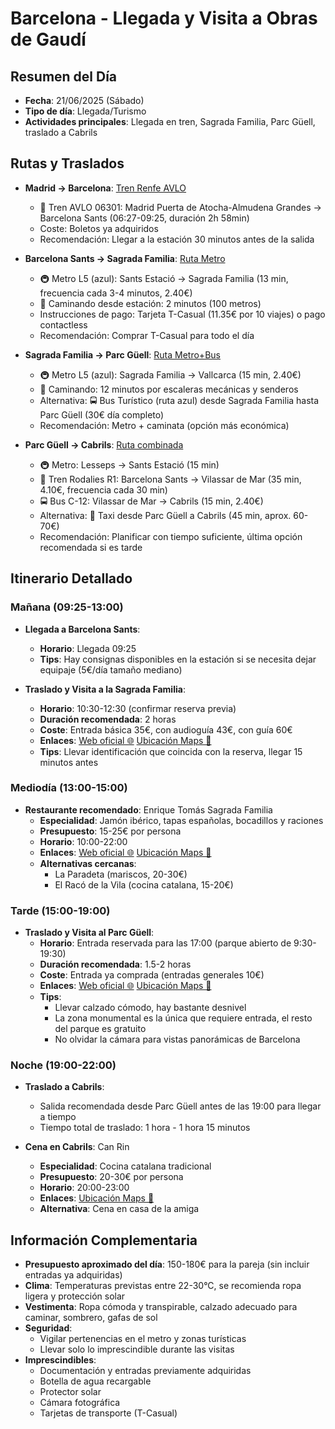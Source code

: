 # Barcelona - Llegada y Visita a Obras de Gaudí

## Resumen del Día
* **Fecha**: 21/06/2025 (Sábado)
* **Tipo de día**: Llegada/Turismo
* **Actividades principales**: Llegada en tren, Sagrada Familia, Parc Güell, traslado a Cabrils

## Rutas y Traslados
* **Madrid → Barcelona**: [Tren Renfe AVLO](https://www.renfe.com)
  * 🚄 Tren AVLO 06301: Madrid Puerta de Atocha-Almudena Grandes → Barcelona Sants (06:27-09:25, duración 2h 58min)
  * Coste: Boletos ya adquiridos
  * Recomendación: Llegar a la estación 30 minutos antes de la salida

* **Barcelona Sants → Sagrada Familia**: [Ruta Metro](https://www.google.com/maps/dir/?api=1&origin=Barcelona+Sants&destination=Sagrada+Familia+Barcelona&travelmode=transit)
  * 🚇 Metro L5 (azul): Sants Estació → Sagrada Familia (13 min, frecuencia cada 3-4 minutos, 2.40€)
  * 🚶 Caminando desde estación: 2 minutos (100 metros)
  * Instrucciones de pago: Tarjeta T-Casual (11.35€ por 10 viajes) o pago contactless
  * Recomendación: Comprar T-Casual para todo el día

* **Sagrada Familia → Parc Güell**: [Ruta Metro+Bus](https://www.google.com/maps/dir/?api=1&origin=Sagrada+Familia+Barcelona&destination=Park+G%C3%BCell&travelmode=transit)
  * 🚇 Metro L5 (azul): Sagrada Familia → Vallcarca (15 min, 2.40€)
  * 🚶 Caminando: 12 minutos por escaleras mecánicas y senderos
  * Alternativa: 🚍 Bus Turístico (ruta azul) desde Sagrada Familia hasta Parc Güell (30€ día completo)
  * Recomendación: Metro + caminata (opción más económica)

* **Parc Güell → Cabrils**: [Ruta combinada](https://www.google.com/maps/dir/?api=1&origin=Park+G%C3%BCell&destination=Cabrils+Barcelona&travelmode=transit)
  * 🚇 Metro: Lesseps → Sants Estació (15 min)
  * 🚆 Tren Rodalies R1: Barcelona Sants → Vilassar de Mar (35 min, 4.10€, frecuencia cada 30 min)
  * 🚍 Bus C-12: Vilassar de Mar → Cabrils (15 min, 2.40€)
  * Alternativa: 🚕 Taxi desde Parc Güell a Cabrils (45 min, aprox. 60-70€)
  * Recomendación: Planificar con tiempo suficiente, última opción recomendada si es tarde

## Itinerario Detallado
### Mañana (09:25-13:00)
* **Llegada a Barcelona Sants**: 
  * **Horario**: Llegada 09:25
  * **Tips**: Hay consignas disponibles en la estación si se necesita dejar equipaje (5€/día tamaño mediano)

* **Traslado y Visita a la Sagrada Familia**:
  * **Horario**: 10:30-12:30 (confirmar reserva previa)
  * **Duración recomendada**: 2 horas
  * **Coste**: Entrada básica 35€, con audioguía 43€, con guía 60€
  * **Enlaces**: [Web oficial 🌐](https://sagradafamilia.org) [Ubicación Maps 📍](https://www.google.com/maps/dir/?api=1&destination=Sagrada+Familia+Barcelona&travelmode=walking)
  * **Tips**: Llevar identificación que coincida con la reserva, llegar 15 minutos antes

### Mediodía (13:00-15:00)
* **Restaurante recomendado**: Enrique Tomás Sagrada Familia
  * **Especialidad**: Jamón ibérico, tapas españolas, bocadillos y raciones
  * **Presupuesto**: 15-25€ por persona
  * **Horario**: 10:00-22:00
  * **Enlaces**: [Web oficial 🌐](https://enriquetomas.com) [Ubicación Maps 📍](https://www.google.com/maps/dir/?api=1&destination=Enrique+Tomas+Sagrada+Familia+Barcelona&travelmode=walking)
  * **Alternativas cercanas**: 
    * La Paradeta (mariscos, 20-30€)
    * El Racó de la Vila (cocina catalana, 15-20€)

### Tarde (15:00-19:00)
* **Traslado y Visita al Parc Güell**:
  * **Horario**: Entrada reservada para las 17:00 (parque abierto de 9:30-19:30)
  * **Duración recomendada**: 1.5-2 horas
  * **Coste**: Entrada ya comprada (entradas generales 10€)
  * **Enlaces**: [Web oficial 🌐](https://parkguell.barcelona) [Ubicación Maps 📍](https://www.google.com/maps/dir/?api=1&destination=Park+Guell+Barcelona&travelmode=walking)
  * **Tips**: 
    * Llevar calzado cómodo, hay bastante desnivel
    * La zona monumental es la única que requiere entrada, el resto del parque es gratuito
    * No olvidar la cámara para vistas panorámicas de Barcelona

### Noche (19:00-22:00)
* **Traslado a Cabrils**:
  * Salida recomendada desde Parc Güell antes de las 19:00 para llegar a tiempo
  * Tiempo total de traslado: 1 hora - 1 hora 15 minutos

* **Cena en Cabrils**: Can Rin
  * **Especialidad**: Cocina catalana tradicional
  * **Presupuesto**: 20-30€ por persona
  * **Horario**: 20:00-23:00
  * **Enlaces**: [Ubicación Maps 📍](https://www.google.com/maps/dir/?api=1&destination=Can+Rin+Cabrils+Barcelona&travelmode=walking)
  * **Alternativa**: Cena en casa de la amiga

## Información Complementaria
* **Presupuesto aproximado del día**: 150-180€ para la pareja (sin incluir entradas ya adquiridas)
* **Clima**: Temperaturas previstas entre 22-30°C, se recomienda ropa ligera y protección solar
* **Vestimenta**: Ropa cómoda y transpirable, calzado adecuado para caminar, sombrero, gafas de sol
* **Seguridad**: 
  * Vigilar pertenencias en el metro y zonas turísticas
  * Llevar solo lo imprescindible durante las visitas
* **Imprescindibles**:
  * Documentación y entradas previamente adquiridas
  * Botella de agua recargable
  * Protector solar
  * Cámara fotográfica
  * Tarjetas de transporte (T-Casual)
